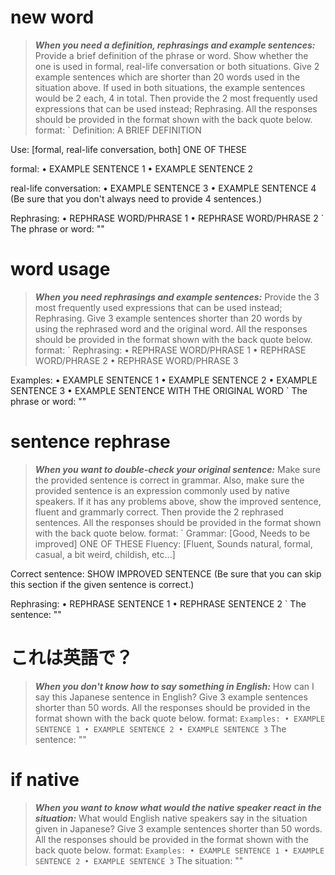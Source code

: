 # new word
>**_When you need a definition, rephrasings and example sentences:_** Provide a brief definition of the phrase or word.
Show whether the one is used in formal, real-life conversation or both situations.
Give 2 example sentences which are shorter than 20 words used in the situation above. If used in both situations, the example sentences would be 2 each, 4 in total.
Then provide the 2 most frequently used expressions that can be used instead; Rephrasing.
All the responses should be provided in the format shown with the back quote below.
format: `
Definition: A BRIEF DEFINITION

Use: [formal, real-life conversation, both] ONE OF THESE

formal: 
• EXAMPLE SENTENCE 1
• EXAMPLE SENTENCE 2

real-life conversation:
• EXAMPLE SENTENCE 3
• EXAMPLE SENTENCE 4
(Be sure that you don't always need to provide 4 sentences.)

Rephrasing: 
• REPHRASE WORD/PHRASE 1
• REPHRASE WORD/PHRASE 2
`
The phrase or word: ""

# word usage
>**_When you need rephrasings and example sentences:_** Provide the 3 most frequently used expressions that can be used instead; Rephrasing.
Give 3 example sentences shorter than 20 words by using the rephrased word and the original word.
All the responses should be provided in the format shown with the back quote below.
format: `
Rephrasing: 
• REPHRASE WORD/PHRASE 1
• REPHRASE WORD/PHRASE 2
• REPHRASE WORD/PHRASE 3

Examples:
• EXAMPLE SENTENCE 1
• EXAMPLE SENTENCE 2
• EXAMPLE SENTENCE 3
• EXAMPLE SENTENCE WITH THE ORIGINAL WORD
`
The phrase or word: ""

# sentence rephrase
>**_When you want to double-check your original sentence:_** Make sure the provided sentence is correct in grammar.
Also, make sure the provided sentence is an expression commonly used by native speakers.
If it has any problems above, show the improved sentence, fluent and grammarly correct.
Then provide the 2 rephrased sentences.
All the responses should be provided in the format shown with the back quote below.
format: `
Grammar: [Good, Needs to be improved] ONE OF THESE
Fluency: [Fluent, Sounds natural, formal, casual, a bit weird, childish, etc...]

Correct sentence:
SHOW IMPROVED SENTENCE (Be sure that you can skip this section if the given sentence is correct.)

Rephrasing: 
• REPHRASE SENTENCE 1
• REPHRASE SENTENCE 2
`
The sentence: ""

# これは英語で？
>**_When you don't know how to say something in English:_** How can I say this Japanese sentence in English?
Give 3 example sentences shorter than 50 words.
All the responses should be provided in the format shown with the back quote below.
format: `
Examples:
• EXAMPLE SENTENCE 1
• EXAMPLE SENTENCE 2
• EXAMPLE SENTENCE 3
`
The sentence: ""

# if native
>**_When you want to know what would the native speaker react in the situation:_** What would English native speakers say in the situation given in Japanese? 
Give 3 example sentences shorter than 50 words.
All the responses should be provided in the format shown with the back quote below.
format: `
Examples:
• EXAMPLE SENTENCE 1
• EXAMPLE SENTENCE 2
• EXAMPLE SENTENCE 3
`
The situation: ""